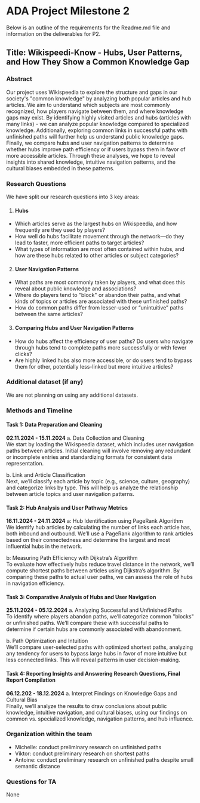 # ADA Project Milestone 2
Below is an outline of the requirements for the Readme.md file and information on the deliverables for P2.

## Title: Wikispeedi-Know - Hubs, User Patterns, and How They Show a Common Knowledge Gap

### Abstract 
Our project uses Wikispeedia to explore the structure and gaps in our society's "common knowledge" by analyzing both popular articles and hub articles. We aim to understand which subjects are most commonly recognized, how players navigate between them, and where knowledge gaps may exist. By identifying highly visited articles and hubs (articles with many links) - we can analyze popular knowledge compared to specialized knowledge. Additionally, exploring common links in successful paths with unfinished paths will further help us understand public knowledge gaps. Finally, we compare hubs and user navigation patterns to determine whether hubs improve path efficiency or if users bypass them in favor of more accessible articles. Through these analyses, we hope to reveal insights into shared knowledge, intuitive navigation patterns, and the cultural biases embedded in these patterns.

### Research Questions <br>
We have split our research questions into 3 key areas: <br>
1. #### Hubs <br>
* Which articles serve as the largest hubs on Wikispeedia, and how frequently are they used by players? <br>
* How well do hubs facilitate movement through the network—do they lead to faster, more efficient paths to target articles? <br> 
* What types of information are most often contained within hubs, and how are these hubs related to other articles or subject categories? <br> 

2. #### User Navigation Patterns <br>
* What paths are most commonly taken by players, and what does this reveal about public knowledge and associations? <br>
* Where do players tend to "block" or abandon their paths, and what kinds of topics or articles are associated with these unfinished paths? <br>
* How do common paths differ from lesser-used or “unintuitive” paths between the same articles? <br>

3. #### Comparing Hubs and User Navigation Patterns
* How do hubs affect the efficiency of user paths? Do users who navigate through hubs tend to complete paths more successfully or with fewer clicks? <br>
* Are highly linked hubs also more accessible, or do users tend to bypass them for other, potentially less-linked but more intuitive articles? <br> 
### Additional dataset (if any)
We are not planning on using any additional datasets. 

### Methods and Timeline
#### Task 1: Data Preparation and Cleaning 
**02.11.2024 - 15.11.2024**
  a. Data Collection and Cleaning <br>
  We start by loading the Wikispeedia dataset, which includes user navigation paths between articles. Initial cleaning will involve removing any redundant or incomplete      entries and standardizing formats for consistent data representation.

  b. Link and Article Classification <br>
  Next, we’ll classify each article by topic (e.g., science, culture, geography) and categorize links by type. This will help us analyze the relationship between article     topics and user navigation patterns.

#### Task 2: Hub Analysis and User Pathway Metrics
**16.11.2024 - 24.11.2024**
  a: Hub Identification using PageRank Algorithm <br>
  We identify hub articles by calculating the number of links each article has, both inbound and outbound. We’ll use a PageRank algorithm to rank articles based on their     connectedness and determine the largest and most influential hubs in the network.

  b: Measuring Path Efficiency with Dijkstra’s Algorithm <br>
  To evaluate how effectively hubs reduce travel distance in the network, we’ll compute shortest paths between articles using Dijkstra’s algorithm. By comparing these        paths to actual user paths, we can assess the role of hubs in navigation efficiency.

#### Task 3: Comparative Analysis of Hubs and User Navigation
**25.11.2024 - 05.12.2024**
  a. Analyzing Successful and Unfinished Paths <br>
  To identify where players abandon paths, we’ll categorize common "blocks" or unfinished paths. We’ll compare these with successful paths to determine if certain hubs are   commonly associated with abandonment.

  b. Path Optimization and Intuition <br>
  We’ll compare user-selected paths with optimized shortest paths, analyzing any tendency for users to bypass large hubs in favor of more intuitive but less connected        links. This will reveal patterns in user decision-making.

#### Task 4: Reporting Insights and Answering Research Questions, Final Report Compilation
**06.12.202 - 18.12.2024**
  a. Interpret Findings on Knowledge Gaps and Cultural Bias <br>
  Finally, we’ll analyze the results to draw conclusions about public knowledge, intuitive navigation, and cultural biases, using our findings on common vs. specialized      knowledge, navigation patterns, and hub influence.

### Organization within the team 
* Michelle: conduct preliminary research on unfinished paths 
* Viktor: conduct preliminary research on shortest paths
* Antoine: conduct preliminary research on unfinished paths despite small semantic distance

### Questions for TA

None
